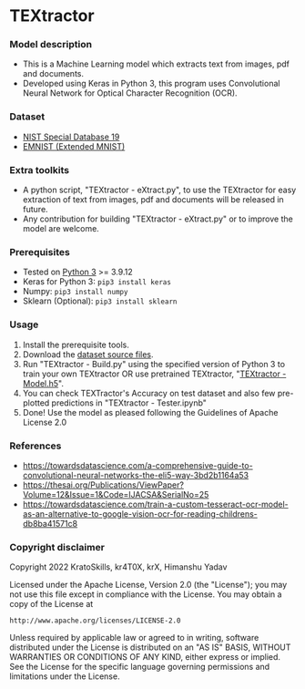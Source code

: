 # TEXtractor

### Model description
- This is a Machine Learning model which extracts text from images, pdf and documents.
- Developed using Keras in Python 3, this program uses Convolutional Neural Network for Optical Character Recognition (OCR).

### Dataset
- [NIST Special Database 19](https://www.nist.gov/srd/nist-special-database-19)
- [EMNIST (Extended MNIST)](https://www.kaggle.com/datasets/crawford/emnist)

### Extra toolkits
- A python script, "TEXtractor - eXtract.py", to use the TEXtractor for easy extraction of text from images, pdf and documents will be released in future.
- Any contribution for building "TEXtractor - eXtract.py" or to improve the model are welcome.

### Prerequisites
- Tested on [Python 3](https://www.python.org/) >= 3.9.12
- Keras for Python 3: `pip3 install keras`
- Numpy: `pip3 install numpy`
- Sklearn (Optional): `pip3 install sklearn`

### Usage
1. Install the prerequisite tools.
2. Download the [dataset source files](https://anonfiles.com/PeP2Vay7y5/emnist_source_files_rar).
3. Run "TEXtractor - Build.py" using the specified version of Python 3 to train your own TEXtractor
    OR
   use pretrained TEXtractor, "[TEXtractor - Model.h5](https://anonfiles.com/vb71V1y5y3/TEXtractor_-_Model_h5)".
4. You can check TEXTractor's Accuracy on test dataset and also few pre-plotted predictions in "TEXtractor - Tester.ipynb"
5. Done! Use the model as pleased following the Guidelines of Apache License 2.0

### References
- https://towardsdatascience.com/a-comprehensive-guide-to-convolutional-neural-networks-the-eli5-way-3bd2b1164a53
- https://thesai.org/Publications/ViewPaper?Volume=12&Issue=1&Code=IJACSA&SerialNo=25
- https://towardsdatascience.com/train-a-custom-tesseract-ocr-model-as-an-alternative-to-google-vision-ocr-for-reading-childrens-db8ba41571c8

### Copyright disclaimer
Copyright 2022 KratoSkills, kr4T0X, krX, Himanshu Yadav

Licensed under the Apache License, Version 2.0 (the "License");
you may not use this file except in compliance with the License.
You may obtain a copy of the License at

    http://www.apache.org/licenses/LICENSE-2.0

Unless required by applicable law or agreed to in writing, software
distributed under the License is distributed on an "AS IS" BASIS,
WITHOUT WARRANTIES OR CONDITIONS OF ANY KIND, either express or implied.
See the License for the specific language governing permissions and
limitations under the License.

